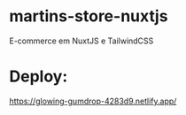 # martins-store-nuxtjs
E-commerce em NuxtJS e TailwindCSS


# Deploy:
https://glowing-gumdrop-4283d9.netlify.app/

